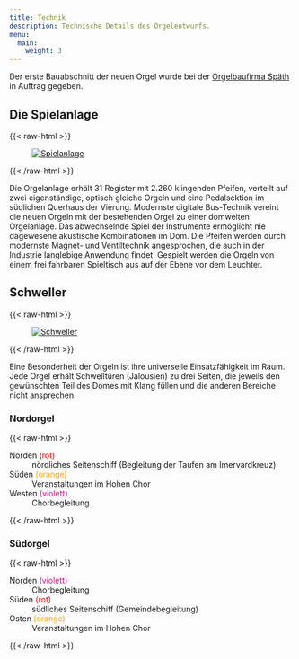 ```yaml
---
title: Technik
description: Technische Details des Orgelentwurfs.
menu:
  main:
    weight: 3
---
```


Der erste Bauabschnitt der neuen Orgel wurde 
bei der [Orgelbaufirma Späth](https://www.freiburgerorgelbau.de/) in Auftrag gegeben.

## Die Spielanlage
{{< raw-html >}}
<figure>
    <a href="/design/console.png">
        <img src="/design/console-600px.png"
             alt="Spielanlage">
    </a>
</figure>
{{< /raw-html >}}

Die Orgelanlage erhält 31 Register mit 2.260 klingenden Pfeifen, 
verteilt auf zwei eigenständige, optisch gleiche Orgeln 
und eine Pedalsektion im südlichen Querhaus der Vierung. 
Modernste digitale Bus-Technik vereint die neuen Orgeln 
mit der bestehenden Orgel zu einer domweiten Orgelanlage. 
Das abwechselnde Spiel der Instrumente ermöglicht nie dagewesene akustische Kombinationen im Dom.
Die Pfeifen werden durch modernste Magnet- und Ventiltechnik angesprochen, 
die auch in der Industrie langlebige Anwendung findet. 
Gespielt werden die Orgeln von einem frei fahrbaren Spieltisch aus auf der Ebene vor dem Leuchter. 

<!-- Folgende Register sind geplant: [Disposition](/documents/Disposition.pdf) -->


## Schweller

{{< raw-html >}}
<figure>
    <a href="/design/layout-sound.png">
        <img src="/design/layout-sound-600px.png" 
             alt="Schweller">
    </a>
</figure>
{{< /raw-html >}}

Eine Besonderheit der Orgeln ist ihre universelle Einsatzfähigkeit im Raum. 
Jede Orgel erhält Schwelltüren (Jalousien) zu drei Seiten, 
die jeweils den gewünschten Teil des Domes mit Klang füllen 
und die anderen Bereiche nicht ansprechen.

### Nordorgel
{{< raw-html >}}
<dl>
    <dt>Norden <span class="color-bullet" style="color: red;">(rot)</span></dt>
    <dd>nördliches Seitenschiff (Begleitung der Taufen am Imervardkreuz)</dd>
    <dt>Süden <span class="color-bullet" style="color: orange;">(orange)</span></dt>
    <dd>Veranstaltungen im Hohen Chor</dd>
    <dt>Westen <span class="color-bullet" style="color: mediumvioletred;">(violett)</span></dt>
    <dd>Chorbegleitung</dd>
</dl>
{{< /raw-html >}}

### Südorgel
{{< raw-html >}}
<dl>
    <dt>Norden <span class="color-bullet" style="color: mediumvioletred;">(violett)</span></dt>
    <dd>Chorbegleitung</dd>
    <dt>Süden <span class="color-bullet" style="color: red;">(rot)</span></dt>
    <dd>südliches Seitenschiff (Gemeindebegleitung)</dd>
    <dt>Osten <span class="color-bullet" style="color: orange;">(orange)</span></dt>
    <dd>Veranstaltungen im Hohen Chor</dd>
</dl>
{{< /raw-html >}}
